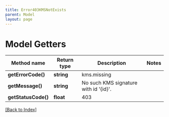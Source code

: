 ```yaml
---
title: Error403KMSNotExists
parent: Model
layout: page
---
```


# Model Getters

Method name | Return type | Description | Notes
------------ | ------------- | ------------- | -------------
**getErrorCode()** | **string** | kms.missing |
**getMessage()** | **string** | No such KMS signature with id '{id}'. |
**getStatusCode()** | **float** | 403 |

[[Back to Index]](../index.md)
